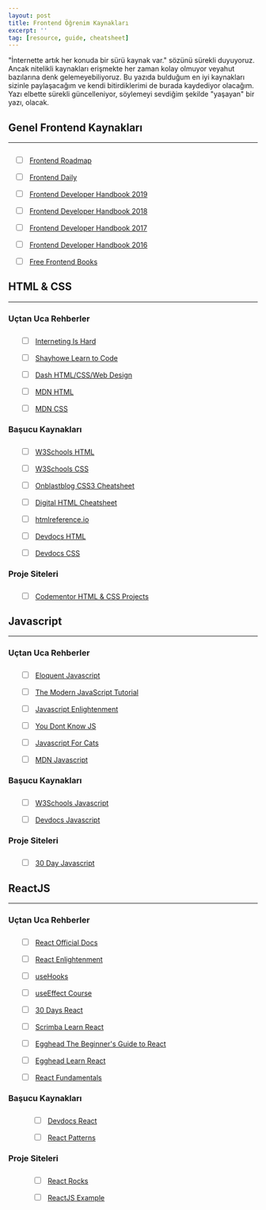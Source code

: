 ```yaml
---
layout: post
title: Frontend Öğrenim Kaynakları
excerpt: ''
tag: [resource, guide, cheatsheet]
---
```


"İnternette artık her konuda bir sürü kaynak var." sözünü sürekli duyuyoruz. Ancak nitelikli kaynakları erişmekte her
zaman kolay olmuyor veyahut bazılarına denk gelemeyebiliyoruz. Bu yazıda bulduğum en iyi kaynakları sizinle paylaşacağım
ve kendi bitirdiklerimi de burada kaydediyor olacağım. Yazı elbette sürekli güncelleniyor, söylemeyi sevdiğim şekilde
"yaşayan" bir yazı, olacak.

## Genel Frontend Kaynakları

---

<ul style="list-style: none; margin-top: 25px; margin-bottom: 25px;  margin-left: 0;padding: 0 12px;">
    <li style="margin-bottom: 15px;">
        <input type="checkbox" style="margin-right: 10px;" onclick="return false;">
        <a href="https://roadmap.sh/frontend">Frontend Roadmap</a>
        <!-- <p style="margin-top: 10px;"></p> -->
    </li>
    <li style="margin-bottom: 15px;">
        <input type="checkbox" style="margin-right: 10px;" onclick="return false;">
        <a href="https://frontendaily.com/">Frontend Daily</a>
        <!-- <p style="margin-top: 10px;"></p> -->
    </li>
    <li style="margin-bottom: 15px;">
        <input type="checkbox" style="margin-right: 10px;" onclick="return false;">
        <a href="https://frontendmasters.com/books/front-end-handbook/2019/">Frontend Developer Handbook 2019</a>
        <!-- <p style="margin-top: 10px;"></p> -->
    </li>
    <li style="margin-bottom: 15px;">
        <input type="checkbox" style="margin-right: 10px;" onclick="return false;">
        <a href="https://frontendmasters.com/books/front-end-handbook/2018/">Frontend Developer Handbook 2018</a>
        <!-- <p style="margin-top: 10px;"></p> -->
    </li>
    <li style="margin-bottom: 15px;">
        <input type="checkbox" style="margin-right: 10px;" onclick="return false;">
        <a href="https://frontendmasters.com/books/front-end-handbook/2017/">Frontend Developer Handbook 2017</a>
        <!-- <p style="margin-top: 10px;"></p> -->
    </li>
    <li style="margin-bottom: 15px;">
        <input type="checkbox" style="margin-right: 10px;" onclick="return false;">
        <a href="https://frontendmasters.com/books/front-end-handbook/2016/">Frontend Developer Handbook 2016</a>
        <!-- <p style="margin-top: 10px;"></p> -->
    </li>
    <li style="margin-bottom: 15px;">
        <input type="checkbox" style="margin-right: 10px;" onclick="return false;">
        <a href="https://jsbooks.revolunet.com/">Free Frontend Books</a>
        <!-- <p style="margin-top: 10px;"></p> -->
    </li>
</ul>

## HTML & CSS

---

<div class="container-fluid">
    <div class="row">
        <div class="col-12 col-md-6 col-lg-4">
            <h3>Uçtan Uca Rehberler</h3>
            <ul style="list-style: none; margin-top: 25px; margin-left: 0;">
                <li style="margin-bottom: 15px;">
                    <input type="checkbox" style="margin-right: 10px;" onclick="return false;">
                    <a href="https://www.internetingishard.com/html-and-css/">Interneting Is Hard</a>
                    <!-- <p style="margin-top: 10px;"></p> -->
                </li>
                <li style="margin-bottom: 15px;">
                    <input type="checkbox" style="margin-right: 10px;" onclick="return false;">
                    <a href="https://learn.shayhowe.com/">Shayhowe Learn to Code</a>
                    <!-- <p style="margin-top: 10px;"></p> -->
                </li>
                <li style="margin-bottom: 15px;">
                    <input type="checkbox" style="margin-right: 10px;" onclick="return false;">
                    <a href="https://dash.generalassemb.ly/projects">Dash HTML/CSS/Web Design</a>
                    <!-- <p style="margin-top: 10px;"></p> -->
                </li>
                <li style="margin-bottom: 15px;">
                    <input type="checkbox" style="margin-right: 10px;" onclick="return false;">
                    <a href="https://developer.mozilla.org/en-US/docs/Learn/HTML">MDN HTML</a>
                    <!-- <p style="margin-top: 10px;"></p> -->
                </li>
                <li style="margin-bottom: 15px;">
                    <input type="checkbox" style="margin-right: 10px;" onclick="return false;">
                    <a href="https://developer.mozilla.org/en-US/docs/Learn/CSS">MDN CSS</a>
                    <!-- <p style="margin-top: 10px;"></p> -->
                </li>
            </ul>
        </div>
        <div class="col-12 col-md-6 col-lg-4">
            <h3>Başucu Kaynakları</h3>
            <ul style="list-style: none; margin-top: 25px; margin-left: 0;">
                <li style="margin-bottom: 15px;">
                    <input type="checkbox" style="margin-right: 10px;" onclick="return false;">
                    <a href="https://www.w3schools.com/html/default.asp">W3Schools HTML</a>
                    <!-- <p style="margin-top: 10px;"></p> -->
                </li>
                <li style="margin-bottom: 15px;">
                    <input type="checkbox" style="margin-right: 10px;" onclick="return false;">
                    <a href="https://www.w3schools.com/css/default.asp">W3Schools CSS</a>
                    <!-- <p style="margin-top: 10px;"></p> -->
                </li>
                <li style="margin-bottom: 15px;">
                    <input type="checkbox" style="margin-right: 10px;" onclick="return false;">
                    <a href="https://www.onblastblog.com/wp-content/uploads/2017/01/CSS3-Cheat-Sheet.pdf">Onblastblog
                        CSS3
                        Cheatsheet</a>
                    <!-- <p style="margin-top: 10px;"></p> -->
                </li>
                <li style="margin-bottom: 15px;">
                    <input type="checkbox" style="margin-right: 10px;" onclick="return false;">
                    <a href="https://digital.com/tools/html-cheatsheet/">Digital HTML Cheatsheet</a>
                    <!-- <p style="margin-top: 10px;"></p> -->
                </li>
                <li style="margin-bottom: 15px;">
                    <input type="checkbox" style="margin-right: 10px;" onclick="return false;">
                    <a href="https://htmlreference.io/">htmlreference.io</a>
                    <!-- <p style="margin-top: 10px;"></p> -->
                </li>
                <li style="margin-bottom: 15px;">
                    <input type="checkbox" style="margin-right: 10px;" onclick="return false;">
                    <a href="https://devdocs.io/html/">Devdocs HTML</a>
                    <!-- <p style="margin-top: 10px;"></p> -->
                </li>
                <li style="margin-bottom: 15px;">
                    <input type="checkbox" style="margin-right: 10px;" onclick="return false;">
                    <a href="https://devdocs.io/css/">Devdocs CSS</a>
                    <!-- <p style="margin-top: 10px;"></p> -->
                </li>
            </ul>
        </div>
        <div class="col-12 col-md-6 col-lg-4">
            <h3>Proje Siteleri</h3>
            <ul style="list-style: none; margin-top: 25px; margin-left: 0;">
                <li style="margin-bottom: 15px;">
                    <input type="checkbox" style="margin-right: 10px;" onclick="return false;">
                    <a href="https://www.codementor.io/projects/html_css">Codementor HTML & CSS Projects</a>
                    <!-- <p style="margin-top: 10px;"></p> -->
                </li>
            </ul>
        </div>
    </div>
</div>

## Javascript

---

<div class="container-fluid">
    <div class="row">
        <div class="col-12 col-md-6 col-lg-4">
            <h3>Uçtan Uca Rehberler</h3>
            <ul style="list-style: none; list-style-position: outside; margin-top: 25px; margin-left: 0;">
                <li style="margin-bottom: 15px;">
                    <input type="checkbox" style="margin-right: 10px;" onclick="return false;">
                    <a href="https://eloquentjavascript.net/">Eloquent Javascript</a>
                    <!-- <p style="margin-top: 10px;"></p> -->
                </li>
                <li style="margin-bottom: 15px;">
                    <input type="checkbox" style="margin-right: 10px;" onclick="return false;">
                    <a href="https://javascript.info/">The Modern JavaScript Tutorial</a>
                    <!-- <p style="margin-top: 10px;"></p> -->
                </li>
                <li style="margin-bottom: 15px;">
                    <input type="checkbox" style="margin-right: 10px;" onclick="return false;">
                    <a href="https://frontendmasters.com/books/javascript-enlightenment/">Javascript Enlightenment</a>
                    <!-- <p style="margin-top: 10px;"></p> -->
                </li>
                <li style="margin-bottom: 15px;">
                    <input type="checkbox" style="margin-right: 10px;" onclick="return false;">
                    <a href="https://github.com/getify/You-Dont-Know-JS">You Dont Know JS</a>
                    <!-- <p style="margin-top: 10px;"></p> -->
                </li>
                <li style="margin-bottom: 15px;">
                    <input type="checkbox" style="margin-right: 10px;" onclick="return false;">
                    <a href="http://jsforcats.com/">Javascript For Cats</a>
                    <!-- <p style="margin-top: 10px;"></p> -->
                </li>
                <li style="margin-bottom: 15px;">
                    <input type="checkbox" style="margin-right: 10px;" onclick="return false;">
                    <a href="https://developer.mozilla.org/en-US/docs/Web/JavaScript">MDN Javascript</a>
                    <!-- <p style="margin-top: 10px;"></p> -->
                </li>
            </ul>
        </div>
        <div class="col-12 col-md-6 col-lg-4">
            <h3>Başucu Kaynakları</h3>
            <ul style="list-style: none; margin-top: 25px; margin-left: 0;">
                <li style="margin-bottom: 15px;">
                    <input type="checkbox" style="margin-right: 10px;" onclick="return false;">
                    <a href="https://www.w3schools.com/JSREF/default.asp">W3Schools Javascript</a>
                    <!-- <p style="margin-top: 10px;"></p> -->
                </li>
                <li style="margin-bottom: 15px;">
                    <input type="checkbox" style="margin-right: 10px;" onclick="return false;">
                    <a href="https://devdocs.io/javascript/">Devdocs Javascript</a>
                    <!-- <p style="margin-top: 10px;"></p> -->
                </li>
            </ul>
        </div>
        <div class="col-12 col-md-6 col-lg-4">
            <h3>Proje Siteleri</h3>
            <ul style="list-style: none; margin-top: 25px; margin-left: 0;">
                <li style="margin-bottom: 15px;">
                    <input type="checkbox" style="margin-right: 10px;" onclick="return false;">
                    <a href="https://javascript30.com/">30 Day Javascript</a>
                    <!-- <p style="margin-top: 10px;"></p> -->
                </li>
            </ul>
        </div>
    </div>
</div>

## ReactJS

---

<div class="container-fluid">
    <div class="row">
        <div class="col-12 col-md-6 col-lg-4">
            <h3>Uçtan Uca Rehberler</h3>
            <ul style="list-style: none; margin-top: 25px; margin-left: 0;">
                <li style="margin-bottom: 15px;">
                    <input type="checkbox" style="margin-right: 10px;" onclick="return false;">
                    <a href="https://tr.reactjs.org/">React Official Docs</a>
                    <!-- <p style="margin-top: 10px;"></p> -->
                </li>
                <li style="margin-bottom: 15px;">
                    <input type="checkbox" style="margin-right: 10px;" onclick="return false;">
                    <a href="https://www.reactenlightenment.com/">React Enlightenment</a>
                    <!-- <p style="margin-top: 10px;"></p> -->
                </li>
                <li style="margin-bottom: 15px;">
                    <input type="checkbox" style="margin-right: 10px;" onclick="return false;">
                    <a href="https://usehooks.com/">useHooks</a>
                    <!-- <p style="margin-top: 10px;"></p> -->
                </li>
                <li style="margin-bottom: 15px;">
                    <input type="checkbox" style="margin-right: 10px;" onclick="return false;">
                    <a href="https://maxrozen.com/courses">useEffect Course</a>
                    <!-- <p style="margin-top: 10px;"></p> -->
                </li>
                <li style="margin-bottom: 15px;">
                    <input type="checkbox" style="margin-right: 10px;" onclick="return false;">
                    <a href="https://github.com/Asabeneh/30-Days-Of-React">30 Days React</a>
                    <!-- <p style="margin-top: 10px;"></p> -->
                </li>
                <li style="margin-bottom: 15px;">
                    <input type="checkbox" style="margin-right: 10px;" onclick="return false;">
                    <a href="https://scrimba.com/learn/learnreact">Scrimba Learn React</a>
                    <!-- <p style="margin-top: 10px;"></p> -->
                </li>
                <li style="margin-bottom: 15px;">
                    <input type="checkbox" style="margin-right: 10px;" onclick="return false;">
                    <a href="https://egghead.io/courses/the-beginner-s-guide-to-react">Egghead The Beginner's Guide to
                        React</a>
                    <!-- <p style="margin-top: 10px;"></p> -->
                </li>
                <li style="margin-bottom: 15px;">
                    <input type="checkbox" style="margin-right: 10px;" onclick="return false;">
                    <a href="https://egghead.io/courses/start-learning-react">Egghead Learn React</a>
                    <!-- <p style="margin-top: 10px;"></p> -->
                </li>
                <li style="margin-bottom: 15px;">
                    <input type="checkbox" style="margin-right: 10px;" onclick="return false;">
                    <a href="https://frontarm.com/courses/react-fundamentals/">React Fundamentals</a>
                    <!-- <p style="margin-top: 10px;"></p> -->
                </li>
            </ul>
        </div>
        <div class="col-12 col-md-6 col-lg-4">
            <h3>Başucu Kaynakları</h3>
            <ul style="list-style: none; margin-top: 25px; margin-left: 25px;">
                <li style="margin-bottom: 15px;">
                    <input type="checkbox" style="margin-right: 10px;" onclick="return false;">
                    <a href="https://devdocs.io/react/">Devdocs React</a>
                    <!-- <p style="margin-top: 10px;"></p> -->
                </li>
                <li style="margin-bottom: 15px;">
                    <input type="checkbox" style="margin-right: 10px;" onclick="return false;">
                    <a href="https://reactpatterns.com">React Patterns</a>
                    <!-- <p style="margin-top: 10px;"></p> -->
                </li>
            </ul>
        </div>
        <div class="col-12 col-md-6 col-lg-4">
            <h3>Proje Siteleri</h3>
            <ul style="list-style: none; margin-top: 25px; margin-left: 25px;">
                <li style="margin-bottom: 15px;">
                    <input type="checkbox" style="margin-right: 10px;" onclick="return false;">
                    <a href="https://react.rocks/">React Rocks</a>
                    <!-- <p style="margin-top: 10px;"></p> -->
                </li>
                <li style="margin-bottom: 15px;">
                    <input type="checkbox" style="margin-right: 10px;" onclick="return false;">
                    <a href="https://reactjsexample.com/">ReactJS Example</a>
                    <!-- <p style="margin-top: 10px;"></p> -->
                </li>
            </ul>
        </div>
    </div>
</div>